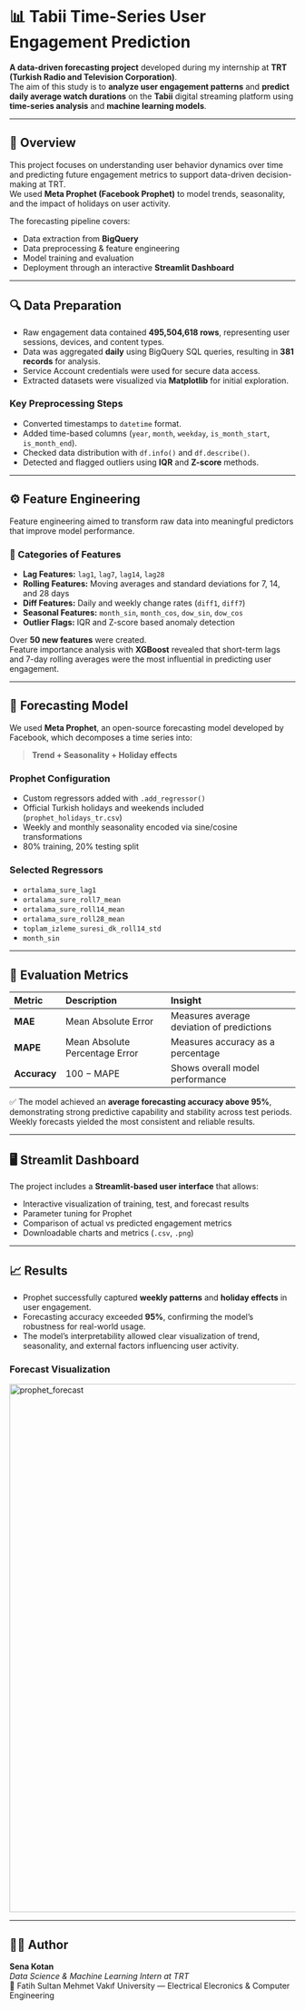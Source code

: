 # 📊 Tabii Time-Series User Engagement Prediction

**A data-driven forecasting project** developed during my internship at **TRT (Turkish Radio and Television Corporation)**.  
The aim of this study is to **analyze user engagement patterns** and **predict daily average watch durations** on the **Tabii** digital streaming platform using **time-series analysis** and **machine learning models**.

---

## 🧠 Overview

This project focuses on understanding user behavior dynamics over time and predicting future engagement metrics to support data-driven decision-making at TRT.  
We used **Meta Prophet (Facebook Prophet)** to model trends, seasonality, and the impact of holidays on user activity.

The forecasting pipeline covers:
- Data extraction from **BigQuery**
- Data preprocessing & feature engineering
- Model training and evaluation
- Deployment through an interactive **Streamlit Dashboard**

---

## 🔍 Data Preparation

- Raw engagement data contained **495,504,618 rows**, representing user sessions, devices, and content types.  
- Data was aggregated **daily** using BigQuery SQL queries, resulting in **381 records** for analysis.
- Service Account credentials were used for secure data access.
- Extracted datasets were visualized via **Matplotlib** for initial exploration.

### Key Preprocessing Steps
- Converted timestamps to `datetime` format.  
- Added time-based columns (`year`, `month`, `weekday`, `is_month_start`, `is_month_end`).  
- Checked data distribution with `df.info()` and `df.describe()`.  
- Detected and flagged outliers using **IQR** and **Z-score** methods.

---

## ⚙️ Feature Engineering

Feature engineering aimed to transform raw data into meaningful predictors that improve model performance.

### 🧩 Categories of Features
- **Lag Features:** `lag1`, `lag7`, `lag14`, `lag28`  
- **Rolling Features:** Moving averages and standard deviations for 7, 14, and 28 days  
- **Diff Features:** Daily and weekly change rates (`diff1`, `diff7`)  
- **Seasonal Features:** `month_sin`, `month_cos`, `dow_sin`, `dow_cos`  
- **Outlier Flags:** IQR and Z-score based anomaly detection  

Over **50 new features** were created.  
Feature importance analysis with **XGBoost** revealed that short-term lags and 7-day rolling averages were the most influential in predicting user engagement.

---

## 🔮 Forecasting Model

We used **Meta Prophet**, an open-source forecasting model developed by Facebook, which decomposes a time series into:

> **Trend + Seasonality + Holiday effects**

### Prophet Configuration
- Custom regressors added with `.add_regressor()`
- Official Turkish holidays and weekends included (`prophet_holidays_tr.csv`)
- Weekly and monthly seasonality encoded via sine/cosine transformations
- 80% training, 20% testing split

### Selected Regressors
- `ortalama_sure_lag1`
- `ortalama_sure_roll7_mean`
- `ortalama_sure_roll14_mean`
- `ortalama_sure_roll28_mean`
- `toplam_izleme_suresi_dk_roll14_std`
- `month_sin`

---

## 📏 Evaluation Metrics

| Metric | Description | Insight |
|:--|:--|:--|
| **MAE** | Mean Absolute Error | Measures average deviation of predictions |
| **MAPE** | Mean Absolute Percentage Error | Measures accuracy as a percentage |
| **Accuracy** | 100 − MAPE | Shows overall model performance |

✅ The model achieved an **average forecasting accuracy above 95%**, demonstrating strong predictive capability and stability across test periods.  
Weekly forecasts yielded the most consistent and reliable results.

---

## 🖥️ Streamlit Dashboard

The project includes a **Streamlit-based user interface** that allows:
- Interactive visualization of training, test, and forecast results  
- Parameter tuning for Prophet  
- Comparison of actual vs predicted engagement metrics  
- Downloadable charts and metrics (`.csv`, `.png`)


---

## 📈 Results

- Prophet successfully captured **weekly patterns** and **holiday effects** in user engagement.  
- Forecasting accuracy exceeded **95%**, confirming the model’s robustness for real-world usage.  
- The model’s interpretability allowed clear visualization of trend, seasonality, and external factors influencing user activity.

### Forecast Visualization
<img width="1918" height="931" alt="prophet_forecast" src="https://github.com/user-attachments/assets/c33fa635-6d75-4a3b-bdf3-0db0fcbc4808" />


---


## 👩‍💻 Author

**Sena Kotan**  
_Data Science & Machine Learning Intern at TRT_  
📍 Fatih Sultan Mehmet Vakıf University — Electrical Elecronics & Computer Engineering  



